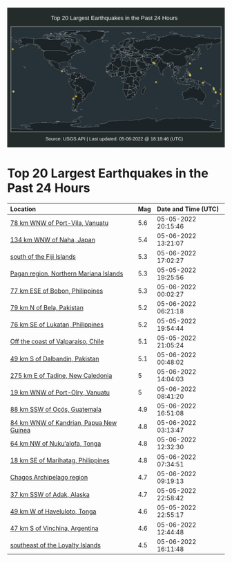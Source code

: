 ![Map](./map.png)

# Top 20 Largest Earthquakes in the Past 24 Hours

| Location | Mag | Date and Time (UTC) |
|:---|:---|:---|
| [78 km WNW of Port-Vila, Vanuatu](https://earthquake.usgs.gov/earthquakes/eventpage/us7000h7da) | 5.6 | 05-05-2022 20:15:46 |
| [134 km WNW of Naha, Japan](https://earthquake.usgs.gov/earthquakes/eventpage/us7000h7j8) | 5.4 | 05-06-2022 13:21:07 |
| [south of the Fiji Islands](https://earthquake.usgs.gov/earthquakes/eventpage/us7000h7l3) | 5.3 | 05-06-2022 17:02:27 |
| [Pagan region, Northern Mariana Islands](https://earthquake.usgs.gov/earthquakes/eventpage/us7000h7cj) | 5.3 | 05-05-2022 19:25:56 |
| [77 km ESE of Bobon, Philippines](https://earthquake.usgs.gov/earthquakes/eventpage/us7000h7ek) | 5.3 | 05-06-2022 00:02:27 |
| [79 km N of Bela, Pakistan](https://earthquake.usgs.gov/earthquakes/eventpage/us7000h7gi) | 5.2 | 05-06-2022 06:21:18 |
| [76 km SE of Lukatan, Philippines](https://earthquake.usgs.gov/earthquakes/eventpage/us7000h7d0) | 5.2 | 05-05-2022 19:54:44 |
| [Off the coast of Valparaiso, Chile](https://earthquake.usgs.gov/earthquakes/eventpage/us7000h7dn) | 5.1 | 05-05-2022 21:05:24 |
| [49 km S of Dalbandin, Pakistan](https://earthquake.usgs.gov/earthquakes/eventpage/us7000h7er) | 5.1 | 05-06-2022 00:48:02 |
| [275 km E of Tadine, New Caledonia](https://earthquake.usgs.gov/earthquakes/eventpage/us7000h7jg) | 5 | 05-06-2022 14:04:03 |
| [19 km WNW of Port-Olry, Vanuatu](https://earthquake.usgs.gov/earthquakes/eventpage/us7000h7h5) | 5 | 05-06-2022 08:41:20 |
| [88 km SSW of Ocós, Guatemala](https://earthquake.usgs.gov/earthquakes/eventpage/us7000h7l0) | 4.9 | 05-06-2022 16:51:08 |
| [84 km WNW of Kandrian, Papua New Guinea](https://earthquake.usgs.gov/earthquakes/eventpage/us7000h7fm) | 4.8 | 05-06-2022 03:13:47 |
| [64 km NW of Nuku‘alofa, Tonga](https://earthquake.usgs.gov/earthquakes/eventpage/us7000h7hu) | 4.8 | 05-06-2022 12:32:30 |
| [18 km SE of Marihatag, Philippines](https://earthquake.usgs.gov/earthquakes/eventpage/us7000h7h0) | 4.8 | 05-06-2022 07:34:51 |
| [Chagos Archipelago region](https://earthquake.usgs.gov/earthquakes/eventpage/us7000h7hb) | 4.7 | 05-06-2022 09:19:13 |
| [37 km SSW of Adak, Alaska](https://earthquake.usgs.gov/earthquakes/eventpage/us7000h7ec) | 4.7 | 05-05-2022 22:58:42 |
| [49 km W of Haveluloto, Tonga](https://earthquake.usgs.gov/earthquakes/eventpage/us7000h7eb) | 4.6 | 05-05-2022 22:55:17 |
| [47 km S of Vinchina, Argentina](https://earthquake.usgs.gov/earthquakes/eventpage/us7000h7hv) | 4.6 | 05-06-2022 12:44:48 |
| [southeast of the Loyalty Islands](https://earthquake.usgs.gov/earthquakes/eventpage/us7000h7kq) | 4.5 | 05-06-2022 16:11:48 |
